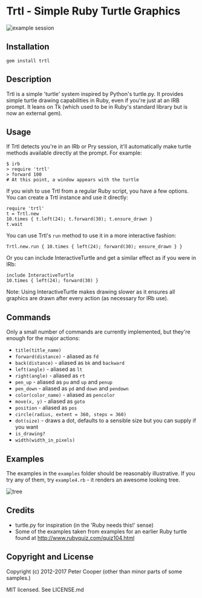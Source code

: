 # Trtl - Simple Ruby Turtle Graphics

![example session](http://no.gd/p/trtl-20120708-034138.jpg)

## Installation
    gem install trtl

## Description

Trtl is a simple 'turtle' system inspired by Python's turtle.py. It provides simple turtle drawing capabilities in Ruby, even if you're just at an IRB prompt. It leans on Tk (which used to be in Ruby's standard library but is now an external gem).

## Usage

If Trtl detects you're in an IRb or Pry session, it'll automatically make turtle
methods available directly at the prompt. For example:

    $ irb
    > require 'trtl'
    > forward 100
    # At this point, a window appears with the turtle

If you wish to use Trtl from a regular Ruby script, you have a few options. You
can create a Trtl instance and use it directly:

    require 'trtl'
    t = Trtl.new
    10.times { t.left(24); t.forward(30); t.ensure_drawn }
    t.wait

You can use Trtl's `run` method to use it in a more interactive fashion:

	Trtl.new.run { 10.times { left(24); forward(30); ensure_drawn } }

Or you can include InteractiveTurtle and get a similar effect as if you were in
IRb:

    include InteractiveTurtle
    10.times { left(24); forward(30) }

Note: Using InteractiveTurtle makes drawing slower as it ensures all graphics
are drawn after every action (as necessary for IRb use).

## Commands

Only a small number of commands are currently implemented, but they're enough for the major actions:

* `title(title_name)`
* `forward(distance)` - aliased as `fd`
* `back(distance)` - aliased as `bk` and `backward`
* `left(angle)` - aliased as `lt`
* `right(angle)` - aliased as `rt`
* `pen_up` - aliased as `pu` and `up` and `penup`
* `pen_down` - aliased as `pd` and `down` and `pendown`
* `color(color_name)` - aliased as `pencolor`
* `move(x, y)` - aliased as `goto`
* `position` - aliased as `pos`
* `circle(radius, extent = 360, steps = 360)`
* `dot(size)` - draws a dot, defaults to a sensible size but you can supply if you want
* `is_drawing?`
* `width(width_in_pixels)`

## Examples

The examples in the `examples` folder should be reasonably illustrative. If you
try any of them, try `example4.rb` - it renders an awesome looking tree.

![tree](http://no.gd/p/trtltree-20120708-035127.jpg)

## Credits

* turtle.py for inspiration (in the 'Ruby needs this!' sense)
* Some of the examples taken from examples for an earlier Ruby turtle found at http://www.rubyquiz.com/quiz104.html

## Copyright and License

Copyright (c) 2012-2017 Peter Cooper (other than minor parts of some samples.)

MIT licensed. See LICENSE.md
